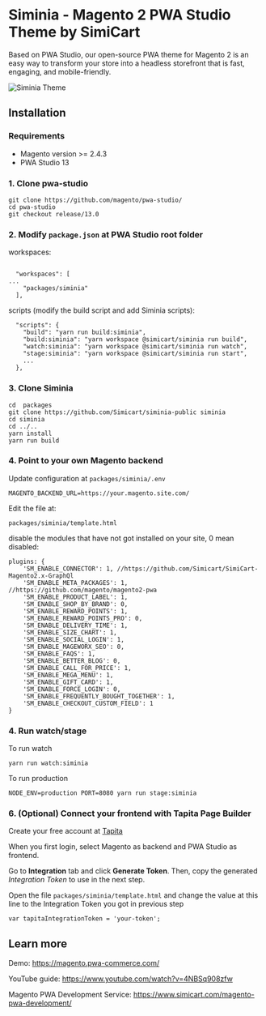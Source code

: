 # Siminia - Magento 2 PWA Studio Theme by SimiCart

Based on PWA Studio, our open-source PWA theme for Magento 2 is an easy way to transform your store into a headless storefront that is fast, engaging, and mobile-friendly.

![Siminia Theme](https://tapita.io/pb/pub/media/spb/usr/19/oti/1640680526209/siminia.png 'Siminia Theme')

## Installation

### Requirements

- Magento version >= 2.4.3
- PWA Studio 13

### 1. Clone pwa-studio

```
git clone https://github.com/magento/pwa-studio/
cd pwa-studio
git checkout release/13.0
```

### 2. Modify `package.json` at PWA Studio root folder

workspaces:

```

  "workspaces": [
...
    "packages/siminia"
  ],

```

scripts (modify the build script and add Siminia scripts):

```
  "scripts": {
    "build": "yarn run build:siminia",
    "build:siminia": "yarn workspace @simicart/siminia run build",
    "watch:siminia": "yarn workspace @simicart/siminia run watch",
    "stage:siminia": "yarn workspace @simicart/siminia run start",
    ...
  },
```

### 3. Clone Siminia

```
cd  packages
git clone https://github.com/Simicart/siminia-public siminia
cd siminia
cd ../..
yarn install
yarn run build
```

### 4. Point to your own Magento backend

Update configuration at `packages/siminia/.env`

```
MAGENTO_BACKEND_URL=https://your.magento.site.com/
```

Edit the file at:
```
packages/siminia/template.html
```
disable the modules that have not got installed on your site, 0 mean disabled:
```
plugins: {
    'SM_ENABLE_CONNECTOR': 1, //https://github.com/Simicart/SimiCart-Magento2.x-GraphQl
    'SM_ENABLE_META_PACKAGES': 1, //https://github.com/magento/magento2-pwa
    'SM_ENABLE_PRODUCT_LABEL': 1,    
    'SM_ENABLE_SHOP_BY_BRAND': 0,
    'SM_ENABLE_REWARD_POINTS': 1,   
    'SM_ENABLE_REWARD_POINTS_PRO': 0,
    'SM_ENABLE_DELIVERY_TIME': 1,
    'SM_ENABLE_SIZE_CHART': 1,    
    'SM_ENABLE_SOCIAL_LOGIN': 1,
    'SM_ENABLE_MAGEWORX_SEO': 0,
    'SM_ENABLE_FAQS': 1,   
    'SM_ENABLE_BETTER_BLOG': 0,
    'SM_ENABLE_CALL_FOR_PRICE': 1,    
    'SM_ENABLE_MEGA_MENU': 1,
    'SM_ENABLE_GIFT_CARD': 1,    
    'SM_ENABLE_FORCE_LOGIN': 0,
    'SM_ENABLE_FREQUENTLY_BOUGHT_TOGETHER': 1,    
    'SM_ENABLE_CHECKOUT_CUSTOM_FIELD': 1    
}
```


### 4. Run watch/stage

To run watch

```
yarn run watch:siminia
```

To run production

```
NODE_ENV=production PORT=8080 yarn run stage:siminia
```



### 6. (Optional) Connect your frontend with Tapita Page Builder

Create your free account at [Tapita](https://tapita.io/pagebuilder/register)

When you first login, select Magento as backend and PWA Studio as frontend.

Go to **Integration** tab and click **Generate Token**. Then, copy the generated _Integration Token_ to use in the next step.

Open the file `packages/siminia/template.html` and change the value at this line to the Integration Token you got in previous step

```
var tapitaIntegrationToken = 'your-token';
```

## Learn more

Demo: https://magento.pwa-commerce.com/

YouTube guide: https://www.youtube.com/watch?v=4NBSq908zfw

Magento PWA Development Service: https://www.simicart.com/magento-pwa-development/

